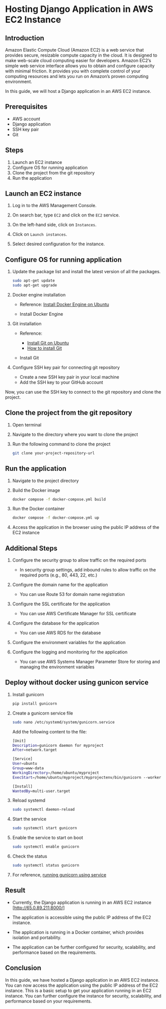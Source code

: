 # Hosting Django Application in AWS EC2 Instance

## Introduction

Amazon Elastic Compute Cloud (Amazon EC2) is a web service that provides secure, resizable compute capacity in the cloud. It is designed to make web-scale cloud computing easier for developers. Amazon EC2’s simple web service interface allows you to obtain and configure capacity with minimal friction. It provides you with complete control of your computing resources and lets you run on Amazon’s proven computing environment.

In this guide, we will host a Django application in an AWS EC2 instance.

## Prerequisites

- AWS account
- Django application
- SSH key pair
- Git

## Steps

1. Launch an EC2 instance
2. Configure OS for running application
3. Clone the project from the git repository
4. Run the application


## Launch an EC2 instance

1. Log in to the AWS Management Console.

2. On search bar, type `EC2` and click on the `EC2` service.

3. On the left-hand side, click on `Instances`.

4. Click on `Launch instances`.

5. Select desired configuration for the instance.

## Configure OS for running application

1. Update the package list and install the latest version of all the packages.

    ```bash
    sudo apt-get update
    sudo apt-get upgrade
    ```

2. Docker engine installation

    - Reference: [Install Docker Engine on Ubuntu](https://docs.docker.com/engine/install/ubuntu/)

    - Install Docker Engine

3. Git installation

    - Reference: 
        - [Install Git on Ubuntu](https://git-scm.com/download/linux)
        - [How to install Git](https://phoenixnap.com/kb/how-to-install-git-on-ubuntu)

    - Install Git

4.  Configure SSH key pair for connecting git repository

    - Create a new SSH key pair in your local machine
    - Add the SSH key to your GitHub account

Now, you can use the SSH key to connect to the git repository and clone the project.

## Clone the project from the git repository

1. Open terminal

2. Navigate to the directory where you want to clone the project

3. Run the following command to clone the project

    ```bash
    git clone your-project-repository-url
    ```

## Run the application

1. Navigate to the project directory

2. Build the Docker image

    ```bash
    docker compose -f docker-compose.yml build
    ```

3. Run the Docker container

    ```bash
    docker compose -f docker-compose.yml up
    ```

4. Access the application in the browser using the public IP address of the EC2 instance

## Additional Steps

1. Configure the security group to allow traffic on the required ports

    - In security group settings, add inbound rules to allow traffic on the required ports (e.g., 80, 443, 22, etc.)

2. Configure the domain name for the application

    - You can use Route 53 for domain name registration

3. Configure the SSL certificate for the application

    - You can use AWS Certificate Manager for SSL certificate

4. Configure the database for the application

    - You can use AWS RDS for the database

5. Configure the environment variables for the application

6. Configure the logging and monitoring for the application

    - You can use AWS Systems Manager Parameter Store for storing and managing the environment variables

## Deploy without docker using gunicon service

1. Install gunicorn

    ```bash
    pip install gunicorn
    ```

2. Create a gunicorn service file

    ```bash
    sudo nano /etc/systemd/system/gunicorn.service
    ```

    Add the following content to the file:

    ```bash
    [Unit]
    Description=gunicorn daemon for myproject
    After=network.target

    [Service]
    User=ubuntu
    Group=www-data
    WorkingDirectory=/home/ubuntu/myproject
    ExecStart=/home/ubuntu/myproject/myprojectenv/bin/gunicorn --workers 3 --bind 0.0.0.0:8000 myproject.wsgi:application

    [Install]
    WantedBy=multi-user.target
    ```

3. Reload systemd

    ```bash
    sudo systemctl daemon-reload
    ```

4. Start the service

    ```bash
    sudo systemctl start gunicorn
    ```

5. Enable the service to start on boot

    ```bash
    sudo systemctl enable gunicorn
    ```

6. Check the status

    ```bash
    sudo systemctl status gunicorn
    ```

7. For reference, [running gunicorn using service](02_02_running_guncorn_using_service.md)

## Result

- Currently, the Django application is running in an AWS EC2 instance [http://65.0.89.211:8000/]

- The application is accessible using the public IP address of the EC2 instance.

- The application is running in a Docker container, which provides isolation and portability.

- The application can be further configured for security, scalability, and performance based on the requirements.

## Conclusion

In this guide, we have hosted a Django application in an AWS EC2 instance. You can now access the application using the public IP address of the EC2 instance. This is a basic setup to get your application running in an EC2 instance. You can further configure the instance for security, scalability, and performance based on your requirements.
